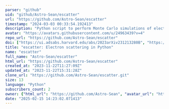```yaml
---
parser: "github"
uid: "github/Astro-Sean/escatter"
url: "https://github.com/Astro-Sean/escatter"
timestamp: "2024-03-03 00:33:54.192413"
description: "Python script to perform Monte Carlo simulations of electron scattering events in interacting supernovae."
avatar: "https://avatars.githubusercontent.com/u/24963439?v=4"
repo_url: "https://github.com/Astro-Sean/escatter"
doi: ["https://ui.adsabs.harvard.edu/abs/2023arXiv231213280B", "https://ui.adsabs.harvard.edu/abs/2024ascl.soft01020B/abstract"]
title: "escatter: Electron scattering in Python"
name: "escatter"
full_name: "Astro-Sean/escatter"
html_url: "https://github.com/Astro-Sean/escatter"
created_at: "2023-11-22T11:27:09Z"
updated_at: "2023-11-22T15:31:28Z"
clone_url: "https://github.com/Astro-Sean/escatter.git"
size: 13
language: "Python"
subscribers_count: 2
owner: {"html_url": "https://github.com/Astro-Sean", "avatar_url": "https://avatars.githubusercontent.com/u/24963439?v=4", "login": "Astro-Sean", "type": "User"}
date: "2025-02-15 14:23:02.071413"
---
```

